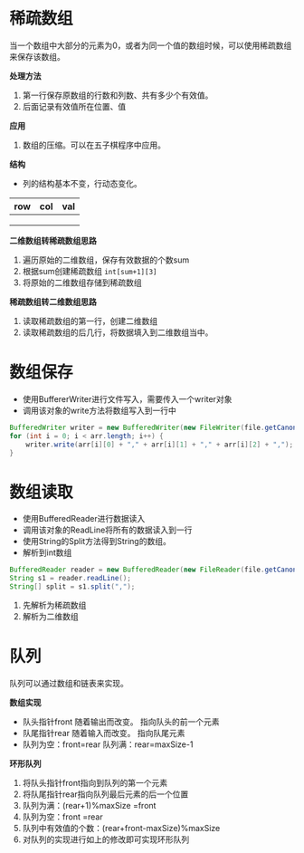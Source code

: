 # 稀疏数组

当一个数组中大部分的元素为0，或者为同一个值的数组时候，可以使用稀疏数组来保存该数组。

**处理方法**

1. 第一行保存原数组的行数和列数、共有多少个有效值。
2. 后面记录有效值所在位置、值

**应用**

1. 数组的压缩。可以在五子棋程序中应用。

**结构**

- 列的结构基本不变，行动态变化。

| row  | col  | val  |
| :--: | :--: | :--: |
|      |      |      |
|      |      |      |
|      |      |      |

**二维数组转稀疏数组思路**

1. 遍历原始的二维数组，保存有效数据的个数sum
2. 根据sum创建稀疏数组 `int[sum+1][3]`
3. 将原始的二维数组存储到稀疏数组

**稀疏数组转二维数组思路**

1. 读取稀疏数组的第一行，创建二维数组
2. 读取稀疏数组的后几行，将数据填入到二维数组当中。

# 数组保存

- 使用BuffererWriter进行文件写入，需要传入一个writer对象
- 调用该对象的write方法将数组写入到一行中

```java
BufferedWriter writer = new BufferedWriter(new FileWriter(file.getCanonicalPath(), true));
for (int i = 0; i < arr.length; i++) {
    writer.write(arr[i][0] + "," + arr[i][1] + "," + arr[i][2] + ",");
}
```

# 数组读取

- 使用BufferedReader进行数据读入
- 调用该对象的ReadLine将所有的数据读入到一行
- 使用String的Split方法得到String的数组。
- 解析到int数组

```java
BufferedReader reader = new BufferedReader(new FileReader(file.getCanonicalPath()));
String s1 = reader.readLine();
String[] split = s1.split(",");
```

1. 先解析为稀疏数组
2. 解析为二维数组

# 队列

队列可以通过数组和链表来实现。

**数组实现**

- 队头指针front  随着输出而改变。 指向队头的前一个元素
- 队尾指针rear  随着输入而改变。 指向队尾元素
- 队列为空：front=rear  队列满：rear=maxSize-1  

**环形队列**

1. 将队头指针front指向到队列的第一个元素
2. 将队尾指针rear指向队列最后元素的后一个位置
3. 队列为满：(rear+1)%maxSize =front 
4. 队列为空：front =rear
5. 队列中有效值的个数：(rear+front-maxSize)%maxSize
6. 对队列的实现进行如上的修改即可实现环形队列

